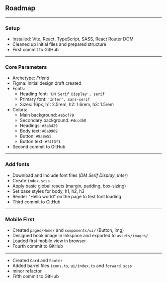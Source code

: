 ## Roadmap
---
### Setup
- Installed: Vite, React, TypeScript, SASS, React Router DOM
- Cleaned up initial files and prepared structure
- First commit to GitHub
---
### Core Parameters
- Archetype: *Friend*
- Figma: Initial design draft created
- Fonts:
    - Heading font: `'DM Serif Display', serif`
    - Primary font: `'Inter', sans-serif`
    - Sizes: 16px, h1: 2.5rem, h2: 1.6rem, h3: 1.5rem
- Colors:
    - Main background: `#e5cf79`
    - Secondary background: `#dccdb8`
    - Headings: `#3a3429`
    - Body text: `#0a0909`
    - Button: `#9a8e55`
    - Button text: `#f4f3f1`
- Second commit to GitHub
---
### Add fonts
- Download and include font files (*DM Serif Display*, *Inter*)
- Create `index.scss`
- Apply basic global resets (margin, padding, box-sizing)
- Set base styles for body, h1, h2, h3
- Render "Hello world" on the page to test font loading
- Third commit to GitHub
---
### Mobile First
- Created `pages/Home/` and `components/ui/` (Button, Img)
- Designed book image in Inkspace and exported to `assets/images/`
- Loaded first mobile view in browser
- Fourth commit to GitHub
---
- Created `Card` and `Footer`
- Added barrel files `icons.ts`, `ui/index.ts` and `forward.scss`
- minor refactor
- Fifth commit to GitHub